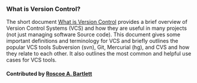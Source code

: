 ### What is Version Control?

The short document [What is Version Control](https://ideas-productivity.org/wordpress/wp-content/uploads/2016/04/IDEAS-VCWhatIsVersionControl-V0.1.pdf) provides a brief overview of Version Control Systems (VCS) and how they are useful in many projects (not just managing software Source code).  This document gives some important definitions and terminology for VCS and briefly outlines the popular VCS tools Subversion (svn), Git, Mercurial (hg), and CVS and how they relate to each other.  It also outlines the most common and helpful use cases for VCS tools.

#### Contributed by [Roscoe A. Bartlett](https://github.com/bartlettroscoe)

<!---
Publish: yes
Pinned: yes
Categories: development
Topics: revision control
Tags: document, whatis, terminology
Level: 0
Prerequisites: none
Aggregate: none
--->
